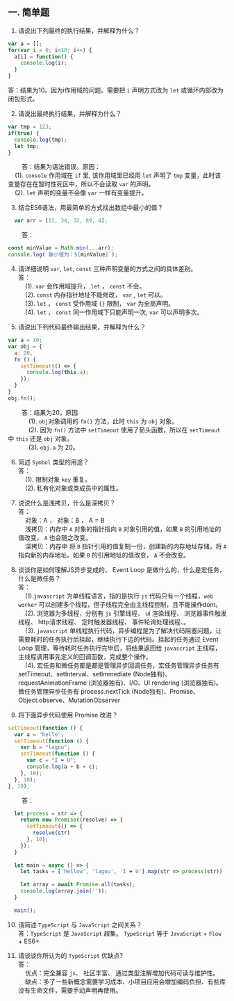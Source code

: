 ## 一. 简单题
1. 请说出下列最终的执行结果，并解释为什么？
```javascript
var a = [];
for(var i = 0; i<10; i++) {
  a[i] = function() {
    console.log(i);
  }
}
```  
答：结果为10。因为i作用域的问题。需要把 `i` 声明方式改为 `let` 或循环内部改为闭包形式。    

2. 请说出最终执行结果，并解释为什么？
```javascript
var tmp = 123;
if(true) {
  console.log(tmp);
  let tmp;
}
```  
&nbsp;&nbsp;&nbsp;&nbsp;&nbsp;&nbsp;&nbsp;&nbsp;答：结果为语法错误。原因：  
&nbsp;&nbsp;&nbsp;&nbsp;(1). `console` 作用域在 `if` 里, 该作用域里已经用 `let` 声明了 `tmp` 变量，此时该变量存在在暂时性死区中，所以不会读取 `var` 的声明。  
&nbsp;&nbsp;&nbsp;&nbsp;(2). `let` 声明的变量不会像 `var` 一样有变量提升。  

3. 结合ES6语法，用最简单的方式找出数组中最小的值？  
```javascript
  var arr = [12, 34, 32, 89, 4];
```  
&nbsp;&nbsp;&nbsp;&nbsp;&nbsp;&nbsp;&nbsp;&nbsp;答：  
  ```javascript
  const minValue = Math.min(...arr);
  console.log(`最小值为：${minValue}`);
  ```  

4. 请详细说明 `var`, `let`, `const` 三种声明变量的方式之间的具体差别。  
答：  
&nbsp;&nbsp;&nbsp;&nbsp;(1). `var` 会作用域提升， `let` ， `const` 不会。  
&nbsp;&nbsp;&nbsp;&nbsp;(2). `const` 内存指针地址不能修改， `var` ,  `let` 可以。  
&nbsp;&nbsp;&nbsp;&nbsp;(3). `let` ， `const` 受作用域 `{}` 限制， `var` 为全局声明。  
&nbsp;&nbsp;&nbsp;&nbsp;(4). `let` ， `const` 同一作用域下只能声明一次, `var` 可以声明多次。  

5. 请说出下列代码最终输出结果，并解释为什么？  
```javascript
var a = 10;
var obj = {
  a: 20,
  fn () {
    setTimeout(() => {
      console.log(this.a);
    });
  }
}
obj.fn();  
```  
&nbsp;&nbsp;&nbsp;&nbsp;&nbsp;&nbsp;&nbsp;&nbsp;答：结果为20，原因  
&nbsp;&nbsp;&nbsp;&nbsp;&nbsp;&nbsp;&nbsp;&nbsp;&nbsp;&nbsp;&nbsp;&nbsp;(1). `obj`对象调用的 `fn()` 方法，此时 `this` 为 `obj` 对象。  
&nbsp;&nbsp;&nbsp;&nbsp;&nbsp;&nbsp;&nbsp;&nbsp;&nbsp;&nbsp;&nbsp;&nbsp;(2). 因为 `fn()` 方法中 `setTimeout` 使用了箭头函数，所以在 `setTimeout` 中 `this` 还是 `obj` 对象。  
&nbsp;&nbsp;&nbsp;&nbsp;&nbsp;&nbsp;&nbsp;&nbsp;&nbsp;&nbsp;&nbsp;&nbsp;(3). `obj.a` 为 20。  

6. 简述 `Symbol` 类型的用途？  
答：  
&nbsp;&nbsp;&nbsp;&nbsp;(1). 限制对象 `key` 重复。  
&nbsp;&nbsp;&nbsp;&nbsp;(2). 私有化对象或类成员中的属性。  

7. 说说什么是浅拷贝，什么是深拷贝？  
答：  
&nbsp;&nbsp;&nbsp;&nbsp;对象：A ， 对象：B ， A = B  
&nbsp;&nbsp;&nbsp;&nbsp;浅拷贝：内存中 `A` 对象的指针指向 `B` 对象引用的值，如果 `B` 的引用地址的值改变， `A` 也会随之改变。  
&nbsp;&nbsp;&nbsp;&nbsp;深拷贝：内存中 将 `B` 指针引用的值复制一份，创建新的内存地址存储，将 `A` 指向新的内存地址。如果 `B` 的引用地址的值改变， `A` 不会改变。  

8. 谈谈你是如何理解JS异步变成的， Event Loop 是做什么的，什么是宏任务，什么是微任务？  
答：  
&nbsp;&nbsp;&nbsp;&nbsp;(1).`javascript` 为单线程语言，指的是执行 `js` 代码只有一个线程，`web worker` 可以创建多个线程，但子线程完全由主线程控制，且不能操作dom。  
&nbsp;&nbsp;&nbsp;&nbsp;(2). 浏览器为多线程，分别有 `js` 引擎线程、 ui 渲染线程、 浏览器事件触发线程、 http请求线程、 定时触发器线程、 事件轮询处理线程、。  
&nbsp;&nbsp;&nbsp;&nbsp;(3). `javascript` 单线程执行代码，异步编程是为了解决代码阻塞问题，让需要耗时的任务执行后挂起，继续执行下边的代码。挂起的任务通过 Event Loop 管理，等待耗时任务执行完毕后，将结果返回给 `javascript` 主线程， 主线程调用事先定义的回调函数，完成整个操作。  
&nbsp;&nbsp;&nbsp;&nbsp;(4). 宏任务和微任务都是都是管理异步回调任务，宏任务管理异步任务有setTimeout、setInterval、setImmediate (Node独有)、requestAnimationFrame (浏览器独有)、I/O、UI rendering (浏览器独有)。微任务管理异步任务有 process.nextTick (Node独有)、Promise、Object.observe、MutationObserver  

9. 将下面异步代码使用 Promise 改进？
```javascript
setTimeout(function () {
  var a = "hello";
  setTimeout(function () {
    var b = "lagou";
    setTimeout(function () {
      var c = "I ❤ U";
      console.log(a + b + c);
    }, 10);
  }, 10);
}, 10);
```  
&nbsp;&nbsp;&nbsp;&nbsp;&nbsp;&nbsp;&nbsp;&nbsp;答：  
```javascript
  let process = str => {
    return new Promise((resolve) => {
      setTimeout(() => {
        resolve(str)
      }, 10);
    });
  }
  
  let main = async () => {
    let tasks = ['hellow', 'lagou', 'I ❤ U'].map(str => process(str))
    
    let array = await Promise.all(tasks);
    console.log(array.join(''));
  }
  
  main();
```  

10. 请简述 `TypeScript` 与 `JavaScript` 之间关系？  
答：`TypeScript` 是 `JavaScript` 超集。 `TypeScript` 等于 `JavaScript` + `Flow` + ES6+  

11. 请谈谈你所认为的 `TypeScript` 优缺点?  
答：  
&nbsp;&nbsp;&nbsp;&nbsp;优点：完全兼容 `js`、 社区丰富、 通过类型注解增加代码可读与维护性。  
&nbsp;&nbsp;&nbsp;&nbsp;缺点：多了一些新概念需要学习成本、小项目应用会增加编码负担、有些库没有生命文件，需要手动声明再使用。





















